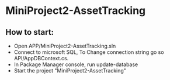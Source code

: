 # MiniProject2-AssetTracking
 
## How to start:
- Open APP/MiniProject2-AssetTracking.sln
- Connect to microsoft SQL, To Change connection string go so API/AppDBContext.cs.
- In Package Manager console, run update-database
- Start the project "MiniProject2-AssetTracking"
